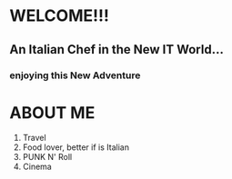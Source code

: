# WELCOME!!!
## An Italian Chef in the New IT World...
### enjoying this New Adventure 
# ABOUT ME

1. Travel
2. Food lover, better if is Italian
3. PUNK N' Roll
4. Cinema

